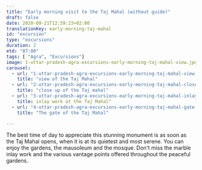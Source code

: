 ```yaml
---
title: "Early morning visit to the Taj Mahal (without guide)"
draft: false
date: 2020-09-21T12:59:23+02:00
translationKey: early-morning-taj-mahal
id: "excursion"
type: "excursions"
duration: 2
etd: "07:00"
tags: [ "Agra", "Excursions"] 
image: 1-uttar-pradesh-agra-excursions-early-morning-taj-mahal-view.jpg
carousel:
  - url: "1-uttar-pradesh-agra-excursions-early-morning-taj-mahal-view.jpg"
    title: "view of the Taj Mahal"
  - url: "2-uttar-pradesh-agra-excursions-early-morning-taj-mahal-close-up.jpg"
    title: "close up of the Taj mahal"
  - url: "3-uttar-pradesh-agra-excursions-early-morning-taj-mahal-inlay-work.jpg"
    title: inlay work at the Taj Mahal"
  - url: "4-uttar-pradesh-agra-excursions-early-morning-taj-mahal-gate.jpg"
    title: "The gate of the Taj Mahal"

---
```

The best time of day to appreciate this stunning monument is as soon as the Taj Mahal opens, when it is at its quietest and most serene. You can enjoy the gardens, the mausoleum and the mosque. Don't miss the marble inlay work and the various vantage points offered throughout the peaceful gardens. 